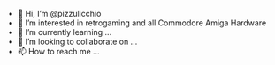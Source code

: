 - 👋 Hi, I’m @pizzulicchio
- 👀 I’m interested in retrogaming and all Commodore Amiga Hardware
- 🌱 I’m currently learning ...
- 💞️ I’m looking to collaborate on ...
- 📫 How to reach me ...

<!---
pizzulicchio/pizzulicchio is a ✨ special ✨ repository because its `README.md` (this file) appears on your GitHub profile.
You can click the Preview link to take a look at your changes.
--->

